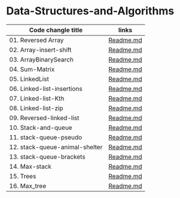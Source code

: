 # Data-Structures-and-Algorithms
|Code changle title          | links                             | 
| -----------                | ---                               | 
| 01. Reversed Array          |  [Readme.md](./cc1/cc1-readme.md) |
|02. Array-insert-shift       |  [Readme.md](./cc2/cc2-readme.md) |
| 03. ArrayBinarySearch       |  [Readme.md](./cc3/cc3-readme.md) |
| 04. Sum-Matrix              |  [Readme.md](./cc4/cc4_readme.md) |
| 05. LinkedList              |  [Readme.md](./linkedlist/cc5_readme.md) |
| 06. Linked-list-insertions  |  [Readme.md](./LLInsertion/linked-list-insertions.md) |
| 07. Linked-list-Kth  |  [Readme.md](./LLkth/linked_list_kth.md) |
| 08. Linked-list-zip  |  [Readme.md](./LLzip/linked_list_zip.md) |
| 09. Reversed-linked-list  |  [Readme.md](./reversedLL/reversedLL.md) |
| 10. Stack-and-queue  |  [Readme.md](./stack_and_queue/stack-and-queue.md) |
| 11. stack-queue-pseudo  |  [Readme.md](./s_q_pseudo/s_q_pseudo.md) |
| 12. stack-queue-animal-shelter |  [Readme.md](./animal_shelter/s_q_animal-shelter.md) |
| 13. stack-queue-brackets|  [Readme.md](./stack_queue_brackets/stack_queue_brackets.md) |
| 14. Max-stack|  [Readme.md](./Max-stack/max_stack.md) |
| 15. Trees |  [Readme.md](./trees/trees.md) |
| 16. Max_tree |  [Readme.md](./tree_max/tree_max.md) |

